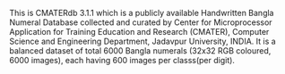 This is CMATERdb 3.1.1 which is a publicly available Handwritten Bangla Numeral Database collected and curated by Center for Microprocessor Application for Training Education and Research (CMATER), Computer Science and Engineering Department, Jadavpur University, INDIA. It  is a balanced dataset of total 6000 Bangla numerals (32x32 RGB coloured, 6000 images), each having 600 images per classs(per digit).
